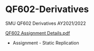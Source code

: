 # QF602-Derivatives
SMU QF602 Derivatives AY2021/2022

[QF602 Assignment Details.pdf](https://github.com/gabrielwoon/QF602-Derivatives/files/8405196/QF602.Assignment.Details.pdf)

- Assignment - Static Replication
